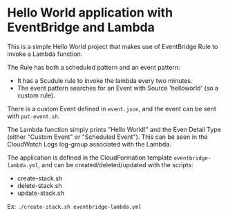 # Hello World application with EventBridge and Lambda

This is a simple Hello World project that makes use of EventBridge Rule to invoke a Lambda function.

The Rule has both a scheduled pattern and an event pattern:
* It has a Scudule rule to invoke the lambda every two minutes.
* The event pattern searches for an Event with Source 'helloworld' (so a custom rule).

There is a custom Event defined in `event.json`, and the event can be sent with `put-event.sh`.

The Lambda function simply prints "Hello World!" and the Even Detail Type (either "Custom Event" or "Scheduled Event"). This can be seen in the CloudWatch Logs log-group associated with the Lambda.

The application is defined in the CloudFormation template `eventbridge-lambda.yml`, and can be created/deleted/updated with the scripts:
* create-stack.sh
* delete-stack.sh
* update-stack.sh

Ex: `./create-stack.sh eventbridge-lambda.yml`

